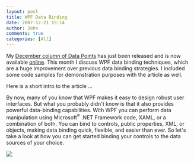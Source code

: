 ```yaml
---
layout: post
title: WPF Data Binding
date: 2007-12-21 15:14
author: John
comments: true
categories: [All]
---
```

<p>My <a href="http://msdn.microsoft.com/msdnmag/issues/07/12/DataPoints/">December column of Data Points</a> has just been released and is now available <a href="http://msdn.microsoft.com/msdnmag/issues/07/12/DataPoints/">online</a>. This month I discuss WPF data binding techniques, which are a huge improvement over previous data binding strategies. I included some code samples for demonstration purposes with the article as well.</p> <p>Here is a short intro to the article ...</p> <p>By now, many of you know that WPF makes it easy to design robust user interfaces. But what you probably didn't know is that it also provides powerful data-binding capabilities. With WPF you can perform data manipulation using Microsoft<sup>®</sup> .NET Framework code, XAML, or a combination of both. You can bind to controls, public properties, XML, or objects, making data binding quick, flexible, and easier than ever. So let's take a look at how you can get started binding your controls to the data sources of your choice.</p> <p><a href="http://msdn.microsoft.com/msdnmag/issues/07/12/DataPoints/"><img id="id" src="http://msdn.microsoft.com/msdnmag/images/covers/December07Coverlg.gif" border="0"></a></p>

